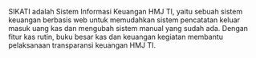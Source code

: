 SIKATI adalah Sistem Informasi Keuangan HMJ TI, yaitu sebuah sistem keuangan berbasis web untuk memudahkan sistem pencatatan keluar masuk uang kas dan mengubah sistem manual yang sudah ada. Dengan fitur kas rutin, buku besar kas dan keuangan kegiatan membantu pelaksanaan transparansi keuangan HMJ TI.
